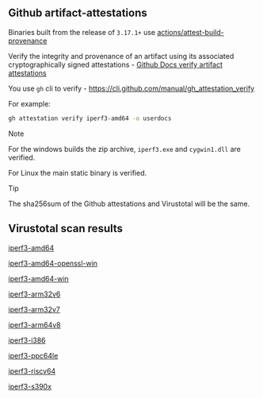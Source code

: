 ## Github artifact-attestations

Binaries built from the release of `3.17.1+` use [actions/attest-build-provenance](https://github.com/actions/attest-build-provenance)

Verify the integrity and provenance of an artifact using its associated cryptographically signed attestations - [Github Docs verify artifact attestations](https://docs.github.com/en/actions/security-for-github-actions/using-artifact-attestations/using-artifact-attestations-to-establish-provenance-for-builds#verifying-artifact-attestations-with-the-github-cli)

You use `gh` cli to verify - https://cli.github.com/manual/gh_attestation_verify

For example:

```bash
gh attestation verify iperf3-amd64 -o userdocs
```

> [!NOTE]
> For the windows builds the zip archive, `iperf3.exe` and `cygwin1.dll` are verified.
>
> For Linux the main static binary is verified.

> [!TIP]
> The sha256sum of the Github attestations and Virustotal will be the same.

## Virustotal scan results

[iperf3-amd64](https://www.virustotal.com/gui/file/84f9851d0647d3d618c66d64cac10ed1eb37583b3aaf3bb0baac88bf446fb10a)

[iperf3-amd64-openssl-win](https://www.virustotal.com/gui/file-analysis/YjZlNjBjODMxOTVkZWEzZTM1OWRjM2E3ODk4ZDBkMDg6MTcyODgzMTk3Ng==/detection)

[iperf3-amd64-win](https://www.virustotal.com/gui/file-analysis/YTNkYTkxNjhjN2IzNTRiYjQzZGMxYjgwNjc1MThjZDI6MTcyODgzMTQ2NQ==/detection)

[iperf3-arm32v6](https://www.virustotal.com/gui/file/b36b7535bf7556aa3db2066d0d109bdb31d36a9133ca0439b05eee517bd2da5f)

[iperf3-arm32v7](https://www.virustotal.com/gui/file/52c46a52c0d66006a0a605b0db7bbd5f94b435b70b4d3bd181334817b88a777c)

[iperf3-arm64v8](https://www.virustotal.com/gui/file/155eaaa6a7e2a8a7dd7518e8f3ef559a6032490b0b64b04c79a46fdcffec3e6f)

[iperf3-i386](https://www.virustotal.com/gui/file/3d9198606de7452687cd1332f19cc1b01acc423b893439d0c3b40a4dba413e10)

[iperf3-ppc64le](https://www.virustotal.com/gui/file/c917b8d7ba981bd1b611f7f719e7ea4059af2c05b56fcbd2d9770e13d2c2a5af)

[iperf3-riscv64](https://www.virustotal.com/gui/file/4ae2fb95ae0956b8977286088b5d84743a5a7d5446c0b2ef7b3b5ae530bc4b71)

[iperf3-s390x](https://www.virustotal.com/gui/file/0a2936974f201ed761e7af049bf7d4621956061bb7797bad1a97a9974190af71)
